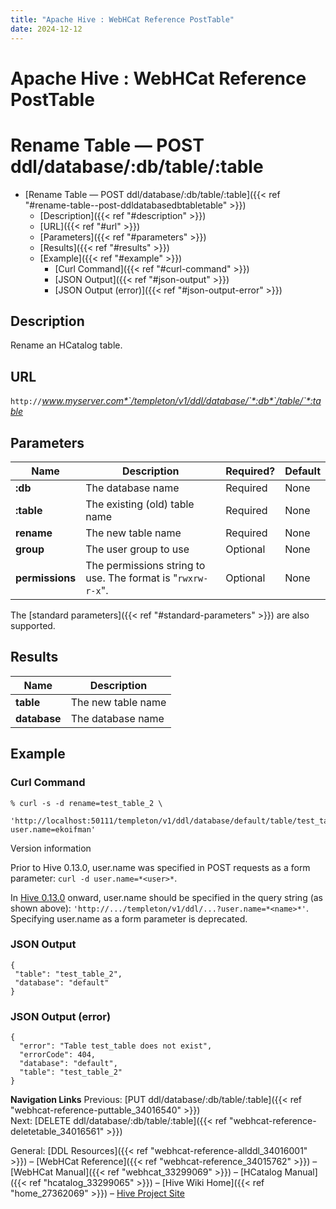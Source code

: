 ```yaml
---
title: "Apache Hive : WebHCat Reference PostTable"
date: 2024-12-12
---
```


# Apache Hive : WebHCat Reference PostTable

# Rename Table — POST ddl/database/:db/table/:table

* [Rename Table — POST ddl/database/:db/table/:table]({{< ref "#rename-table--post-ddldatabasedbtabletable" >}})
	+ [Description]({{< ref "#description" >}})
	+ [URL]({{< ref "#url" >}})
	+ [Parameters]({{< ref "#parameters" >}})
	+ [Results]({{< ref "#results" >}})
	+ [Example]({{< ref "#example" >}})
		- [Curl Command]({{< ref "#curl-command" >}})
		- [JSON Output]({{< ref "#json-output" >}})
		- [JSON Output (error)]({{< ref "#json-output-error" >}})

## Description

Rename an HCatalog table.

## URL

`http://`*www.myserver.com*`/templeton/v1/ddl/database/`*:db*`/table/`*:table*

## Parameters

| Name | Description | Required? | Default |
| --- | --- | --- | --- |
| **:db** | The database name | Required | None |
| **:table** | The existing (old) table name | Required | None |
| **rename** | The new table name | Required | None |
| **group** | The user group to use | Optional | None |
| **permissions** | The permissions string to use. The format is "`rwxrw-r-x`". | Optional | None |

The [standard parameters]({{< ref "#standard-parameters" >}}) are also supported.

## Results

| Name | Description |
| --- | --- |
| **table** | The new table name |
| **database** | The database name |

## Example

### Curl Command

```
% curl -s -d rename=test_table_2 \
       'http://localhost:50111/templeton/v1/ddl/database/default/table/test_table?user.name=ekoifman'

```

Version information

Prior to Hive 0.13.0, user.name was specified in POST requests as a form parameter: `curl -d user.name=*<user>*`.

In [Hive 0.13.0](https://issues.apache.org/jira/browse/HIVE-6576) onward, user.name should be specified in the query string (as shown above): `'http://.../templeton/v1/ddl/...?user.name=*<name>*'`. Specifying user.name as a form parameter is deprecated.

### JSON Output

```
{
 "table": "test_table_2",
 "database": "default"
}

```

### JSON Output (error)

```
{
  "error": "Table test_table does not exist",
  "errorCode": 404,
  "database": "default",
  "table": "test_table_2"
}

```

**Navigation Links**
Previous: [PUT ddl/database/:db/table/:table]({{< ref "webhcat-reference-puttable_34016540" >}})  
 Next: [DELETE ddl/database/:db/table/:table]({{< ref "webhcat-reference-deletetable_34016561" >}})

General: [DDL Resources]({{< ref "webhcat-reference-allddl_34016001" >}}) – [WebHCat Reference]({{< ref "webhcat-reference_34015762" >}}) – [WebHCat Manual]({{< ref "webhcat_33299069" >}}) – [HCatalog Manual]({{< ref "hcatalog_33299065" >}}) – [Hive Wiki Home]({{< ref "home_27362069" >}}) – [Hive Project Site](http://hive.apache.org/)

 

 

